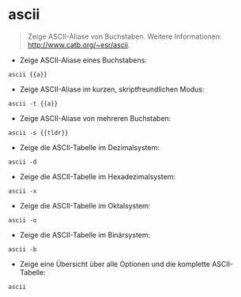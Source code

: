 # ascii

> Zeige ASCII-Aliase von Buchstaben.
> Weitere Informationen: <http://www.catb.org/~esr/ascii>.

- Zeige ASCII-Aliase eines Buchstabens:

`ascii {{a}}`

- Zeige ASCII-Aliase im kurzen, skriptfreundlichen Modus:

`ascii -t {{a}}`

- Zeige ASCII-Aliase von mehreren Buchstaben:

`ascii -s {{tldr}}`

- Zeige die ASCII-Tabelle im Dezimalsystem:

`ascii -d`

- Zeige die ASCII-Tabelle im Hexadezimalsystem:

`ascii -x`

- Zeige die ASCII-Tabelle im Oktalsystem:

`ascii -o`

- Zeige die ASCII-Tabelle im Binärsystem:

`ascii -b`

- Zeige eine Übersicht über alle Optionen und die komplette ASCII-Tabelle:

`ascii`

